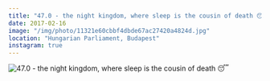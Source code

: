 ```yaml
---
title: "47.0 - the night kingdom, where sleep is the cousin of death 😴"
date: 2017-02-16
image: "/img/photo/11321e60cbbf4dbde67ac27420a4824d.jpg"
location: "Hungarian Parliament, Budapest"
instagram: true
---
```


![47.0 - the night kingdom, where sleep is the cousin of death 😴](/img/photo/11321e60cbbf4dbde67ac27420a4824d.jpg)
